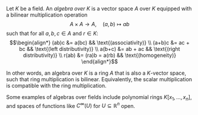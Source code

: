 Let $K$ be a field. An _algebra over $K$_ is a vector space $A$ over $K$ equipped with a bilinear multiplication operation 
$$A \times A \rightarrow A, \quad (a,b) \mapsto ab$$
such that for all $a,b,c \in A$ and $r \in K$:
$$\begin{align*}
(ab)c &= a(bc) && \text{(associativity)} \\
(a+b)c &= ac + bc && \text{(left distributivity)} \\  
a(b+c) &= ab + ac && \text{(right distributivity)} \\
r(ab) &= (ra)b = a(rb) && \text{(homogeneity)}
\end{align*}$$

In other words, an algebra over $K$ is a ring $A$ that is also a $K$-vector space, such that ring multiplication is bilinear. Equivalently, the scalar multiplication is compatible with the ring multiplication.

Some examples of algebras over fields include polynomial rings $K[x_1,\dotsc, x_n]$, and spaces of functions like $C^\infty(U)$ for $U \subseteq \mathbb{R}^n$ open.
